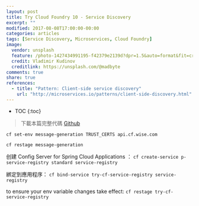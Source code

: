 ```yaml
---
layout: post
title: Try Cloud Foundry 10 - Service Discovery
excerpt: ""
modified: 2017-08-08T17:00:00-00:00
categories: articles
tags: [Service Discovery, Microservices, Cloud Foundry]
image:
  vendor: unsplash
  feature: /photo-1427434991195-f42379e2139d?dpr=1.5&auto=format&fit=crop&w=1500&h=844&q=80&cs=tinysrgb&crop=
  credit: Vladimir Kudinov
  creditlink: https://unsplash.com/@madbyte
comments: true
share: true
references:
  - title: "Pattern: Client-side service discovery"
    url: "http://microservices.io/patterns/client-side-discovery.html"
---
```


* TOC
{:toc}

> 下載本篇完整代碼 [Github](https://github.com/tiven-wang/try-cf/tree/service-discovery)

`cf set-env message-generation TRUST_CERTS api.cf.wise.com`

`cf restage message-generation`

创建 Config Server for Spring Cloud Applications ：
`cf create-service p-service-registry standard service-registry`

綁定到應用程序：
`cf bind-service try-cf-service-registry service-registry`

to ensure your env variable changes take effect:
`cf restage try-cf-service-registry`
